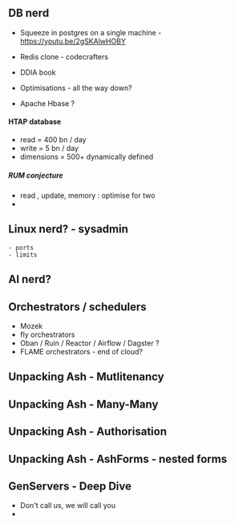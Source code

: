 

## DB nerd 

- Squeeze in postgres on a single machine - https://youtu.be/2gSKAlwHOBY

- Redis clone - codecrafters 

- DDIA book 

- Optimisations - all the way down?

- Apache Hbase ? 



#### HTAP database 

- read = 400 bn / day 
- write = 5 bn / day 
- dimensions = 500+ dynamically defined 




##### RUM conjecture
- read , update, memory : optimise for two
- 




## Linux nerd? - sysadmin 
    - ports 
    - limits 



## AI nerd?



## Orchestrators / schedulers 

- Mozek
- fly orchestrators 
- Oban / Ruin / Reactor / Airflow / Dagster ?
- FLAME orchestrators - end of cloud?

## Unpacking Ash - Mutlitenancy 
## Unpacking Ash - Many-Many
## Unpacking Ash - Authorisation
## Unpacking Ash - AshForms - nested forms


## GenServers - Deep Dive 

- Don't call us, we will call you 
- 
